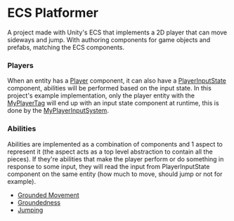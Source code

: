 # ECS Platformer
A project made with Unity's ECS that implements a 2D player that can move sideways and jump. With authoring components for game objects and prefabs, matching the ECS components.

### Players
When an entity has a [Player](https://github.com/popcron/ecs-platformer/blob/main/Assets/Code/Player/Player.cs) component, it can also have a [PlayerInputState](https://github.com/popcron/ecs-platformer/blob/main/Assets/Code/Input/PlayerInputState.cs) component, abilities will be performed based on the input state.
In this project's example implementation, only the player entity with the [MyPlayerTag](https://github.com/popcron/ecs-platformer/blob/main/Assets/Code/Player/MyPlayerTag.cs) will end up with an input state component at runtime, this is done by the [MyPlayerInputSystem](https://github.com/popcron/ecs-platformer/blob/main/Assets/Code/Input/MyPlayerInputSystem.cs). 

### Abilities
Abilities are implemented as a combination of components and 1 aspect to represent it (the aspect acts as a top level abstraction to contain all the pieces).
If they're abilities that make the player perform or do something in response to some input, they will read the input from PlayerInputState component on the same entity (how much to move, should jump or not for example).
* [Grounded Movement](https://github.com/popcron/ecs-platformer/blob/main/Assets/Code/Abilities/Grounded%20Movement/GroundedMovement.cs)
* [Groundedness](https://github.com/popcron/ecs-platformer/blob/main/Assets/Code/Abilities/Groundedness/Groundedness.cs)
* [Jumping](https://github.com/popcron/ecs-platformer/blob/main/Assets/Code/Abilities/Jumping/Jumping.cs)
